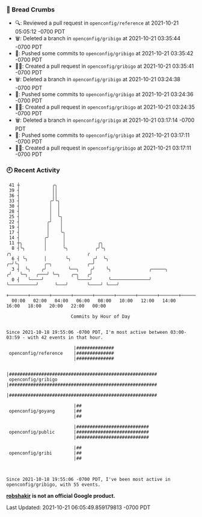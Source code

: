 ### 🍞 Bread Crumbs

 * 🔍: Reviewed a pull request in  `openconfig/reference` at 2021-10-21 05:05:12 -0700 PDT
 * 🗑: Deleted a branch in `openconfig/gribigo` at 2021-10-21 03:35:44 -0700 PDT
 * 🚢: Pushed some commits to `openconfig/gribigo` at 2021-10-21 03:35:42 -0700 PDT
 * ✍🏼: Created a pull request in `openconfig/gribigo` at 2021-10-21 03:35:41 -0700 PDT
 * 🗑: Deleted a branch in `openconfig/gribigo` at 2021-10-21 03:24:38 -0700 PDT
 * 🚢: Pushed some commits to `openconfig/gribigo` at 2021-10-21 03:24:36 -0700 PDT
 * ✍🏼: Created a pull request in `openconfig/gribigo` at 2021-10-21 03:24:35 -0700 PDT
 * 🗑: Deleted a branch in `openconfig/gribigo` at 2021-10-21 03:17:14 -0700 PDT
 * 🚢: Pushed some commits to `openconfig/gribigo` at 2021-10-21 03:17:11 -0700 PDT
 * ✍🏼: Created a pull request in `openconfig/gribigo` at 2021-10-21 03:17:11 -0700 PDT

### 🕘 Recent Activity
```
 41 ┼            ╭╮
 39 ┤            ││
 36 ┤            ││
 33 ┤           ╭╯╰╮
 30 ┤           │  │
 28 ┤           │  │
 25 ┤           │  ╰╮
 22 ┤          ╭╯   │
 19 ┤          │    │
 17 ┤          │    ╰╮
 14 ┤         ╭╯     │
 11 ┼╮        │      │            ╭╮
  8 ┤╰╮       │      ╰╮          ╭╯╰╮                                    ╭╮                            ╭
  6 ┤ ╰╮      │       ╰╮        ╭╯  ╰╮                                 ╭─╯╰╮         ╭─╮             ╭─╯
  3 ┤  ╰╮    ╭╯        ╰──╮    ╭╯    ╰╮              ╭─────╮          ╭╯   ╰─╮   ╭───╯ ╰─╮    ╭─╮   ╭╯
  0 ┤   ╰────╯            ╰────╯      ╰──────────────╯     ╰──────────╯      ╰───╯       ╰────╯ ╰───╯
    +───────+───────+───────+───────+───────+───────+───────+───────+───────+───────+───────+───────+────
  00:00   02:00   04:00   06:00   08:00   10:00   12:00   14:00   16:00   18:00   20:00   22:00   00:00   

						Commits by Hour of Day


Since 2021-10-18 19:55:06 -0700 PDT, I'm most active between 03:00-03:59 - with 42 events in that hour.

```



```
                         |##############
 openconfig/reference    |##############
                         |##############

                         |#######################################################
 openconfig/gribigo      |#######################################################
                         |#######################################################

                         |##
 openconfig/goyang       |##
                         |##

                         |###########################
 openconfig/public       |###########################
                         |###########################

                         |##
 openconfig/gribi        |##
                         |##



Since 2021-10-18 19:55:06 -0700 PDT, I've been most active in openconfig/gribigo, with 55 events.

```
**[robshakir](mailto:robjs@google.com) is not an official Google product.**  


Last Updated: 2021-10-21 06:05:49.859179813 -0700 PDT
